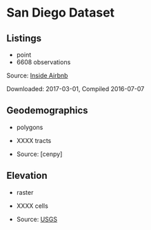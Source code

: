 # San Diego Dataset


## Listings

- point
- 6608 observations


Source: [Inside Airbnb](http://data.insideairbnb.com/united-states/ca/san-diego/2016-07-07/data/listings.csv.gz)

Downloaded: 2017-03-01, Compiled 2016-07-07

## Geodemographics

- polygons
- XXXX tracts

- Source: [cenpy]


## Elevation

- raster
- XXXX cells

- Source: [USGS](http://data.geocomm.com/dem/)
